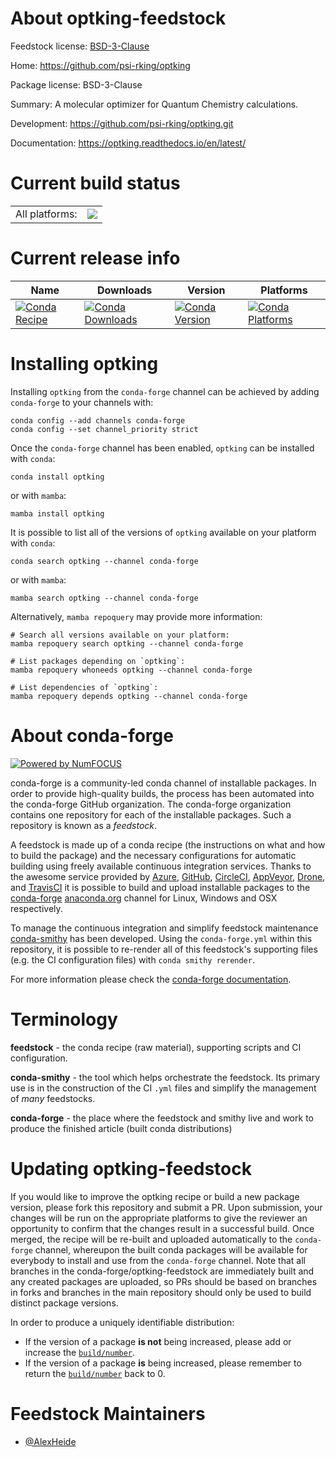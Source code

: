 About optking-feedstock
=======================

Feedstock license: [BSD-3-Clause](https://github.com/conda-forge/optking-feedstock/blob/main/LICENSE.txt)

Home: https://github.com/psi-rking/optking

Package license: BSD-3-Clause

Summary: A molecular optimizer for Quantum Chemistry calculations.

Development: https://github.com/psi-rking/optking.git

Documentation: https://optking.readthedocs.io/en/latest/

Current build status
====================


<table><tr><td>All platforms:</td>
    <td>
      <a href="https://dev.azure.com/conda-forge/feedstock-builds/_build/latest?definitionId=17364&branchName=main">
        <img src="https://dev.azure.com/conda-forge/feedstock-builds/_apis/build/status/optking-feedstock?branchName=main">
      </a>
    </td>
  </tr>
</table>

Current release info
====================

| Name | Downloads | Version | Platforms |
| --- | --- | --- | --- |
| [![Conda Recipe](https://img.shields.io/badge/recipe-optking-green.svg)](https://anaconda.org/conda-forge/optking) | [![Conda Downloads](https://img.shields.io/conda/dn/conda-forge/optking.svg)](https://anaconda.org/conda-forge/optking) | [![Conda Version](https://img.shields.io/conda/vn/conda-forge/optking.svg)](https://anaconda.org/conda-forge/optking) | [![Conda Platforms](https://img.shields.io/conda/pn/conda-forge/optking.svg)](https://anaconda.org/conda-forge/optking) |

Installing optking
==================

Installing `optking` from the `conda-forge` channel can be achieved by adding `conda-forge` to your channels with:

```
conda config --add channels conda-forge
conda config --set channel_priority strict
```

Once the `conda-forge` channel has been enabled, `optking` can be installed with `conda`:

```
conda install optking
```

or with `mamba`:

```
mamba install optking
```

It is possible to list all of the versions of `optking` available on your platform with `conda`:

```
conda search optking --channel conda-forge
```

or with `mamba`:

```
mamba search optking --channel conda-forge
```

Alternatively, `mamba repoquery` may provide more information:

```
# Search all versions available on your platform:
mamba repoquery search optking --channel conda-forge

# List packages depending on `optking`:
mamba repoquery whoneeds optking --channel conda-forge

# List dependencies of `optking`:
mamba repoquery depends optking --channel conda-forge
```


About conda-forge
=================

[![Powered by
NumFOCUS](https://img.shields.io/badge/powered%20by-NumFOCUS-orange.svg?style=flat&colorA=E1523D&colorB=007D8A)](https://numfocus.org)

conda-forge is a community-led conda channel of installable packages.
In order to provide high-quality builds, the process has been automated into the
conda-forge GitHub organization. The conda-forge organization contains one repository
for each of the installable packages. Such a repository is known as a *feedstock*.

A feedstock is made up of a conda recipe (the instructions on what and how to build
the package) and the necessary configurations for automatic building using freely
available continuous integration services. Thanks to the awesome service provided by
[Azure](https://azure.microsoft.com/en-us/services/devops/), [GitHub](https://github.com/),
[CircleCI](https://circleci.com/), [AppVeyor](https://www.appveyor.com/),
[Drone](https://cloud.drone.io/welcome), and [TravisCI](https://travis-ci.com/)
it is possible to build and upload installable packages to the
[conda-forge](https://anaconda.org/conda-forge) [anaconda.org](https://anaconda.org/)
channel for Linux, Windows and OSX respectively.

To manage the continuous integration and simplify feedstock maintenance
[conda-smithy](https://github.com/conda-forge/conda-smithy) has been developed.
Using the ``conda-forge.yml`` within this repository, it is possible to re-render all of
this feedstock's supporting files (e.g. the CI configuration files) with ``conda smithy rerender``.

For more information please check the [conda-forge documentation](https://conda-forge.org/docs/).

Terminology
===========

**feedstock** - the conda recipe (raw material), supporting scripts and CI configuration.

**conda-smithy** - the tool which helps orchestrate the feedstock.
                   Its primary use is in the construction of the CI ``.yml`` files
                   and simplify the management of *many* feedstocks.

**conda-forge** - the place where the feedstock and smithy live and work to
                  produce the finished article (built conda distributions)


Updating optking-feedstock
==========================

If you would like to improve the optking recipe or build a new
package version, please fork this repository and submit a PR. Upon submission,
your changes will be run on the appropriate platforms to give the reviewer an
opportunity to confirm that the changes result in a successful build. Once
merged, the recipe will be re-built and uploaded automatically to the
`conda-forge` channel, whereupon the built conda packages will be available for
everybody to install and use from the `conda-forge` channel.
Note that all branches in the conda-forge/optking-feedstock are
immediately built and any created packages are uploaded, so PRs should be based
on branches in forks and branches in the main repository should only be used to
build distinct package versions.

In order to produce a uniquely identifiable distribution:
 * If the version of a package **is not** being increased, please add or increase
   the [``build/number``](https://docs.conda.io/projects/conda-build/en/latest/resources/define-metadata.html#build-number-and-string).
 * If the version of a package **is** being increased, please remember to return
   the [``build/number``](https://docs.conda.io/projects/conda-build/en/latest/resources/define-metadata.html#build-number-and-string)
   back to 0.

Feedstock Maintainers
=====================

* [@AlexHeide](https://github.com/AlexHeide/)

